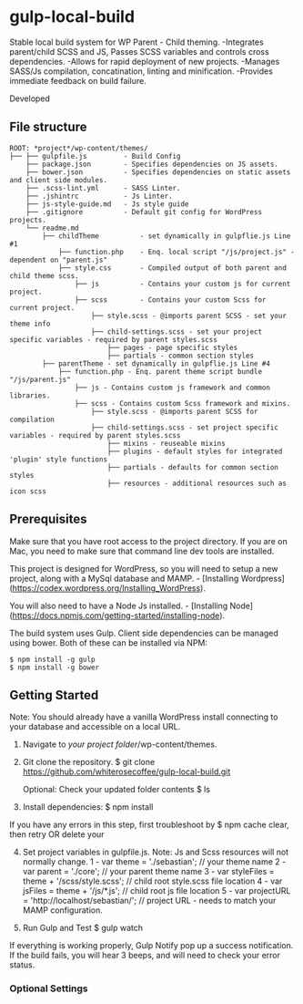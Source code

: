 # gulp-local-build
Stable local build system for WP Parent - Child theming.
-Integrates parent/child SCSS and JS,  Passes SCSS variables and controls cross dependencies.
-Allows for rapid deployment of new projects.
-Manages SASS/Js compilation, concatination, linting and minification.
-Provides immediate feedback on build failure.

Developed

## File structure

	ROOT: *project*/wp-content/themes/
	├── ├── gulpfile.js         - Build Config
        ├── package.json        - Specifies dependencies on JS assets.
        ├── bower.json          - Specifies dependencies on static assets and client side modules.
        ├── .scss-lint.yml      - SASS Linter.
        ├── .jshintrc           - Js Linter.
        ├── js-style-guide.md   - Js style guide
        ├── .gitignore          - Default git config for WordPress projects.
        └── readme.md
            ├── childTheme          - set dynamically in gulpflie.js Line #1
                ├── function.php    - Enq. local script "/js/project.js" - dependent on "parent.js"
                ├── style.css       - Compiled output of both parent and child theme scss.
                    ├── js          - Contains your custom js for current project.
                    ├── scss        - Contains your custom Scss for current project.
                        ├── style.scss - @imports parent SCSS - set your theme info
                        ├── child-settings.scss - set your project specific variables - required by parent styles.scss
                            ├── pages - page specific styles
                            ├── partials - common section styles
            ├── parentTheme - set dynamically in gulpflie.js Line #4
                ├── function.php - Enq. parent theme script bundle "/js/parent.js"
                    ├── js - Contains custom js framework and common libraries.
                    ├── scss - Contains custom Scss framework and mixins.
                        ├── style.scss - @imports parent SCSS for compilation
                        ├── child-settings.scss - set project specific variables - required by parent styles.scss
                            ├── mixins - reuseable mixins
                            ├── plugins - default styles for integrated 'plugin' style functions
                            ├── partials - defaults for common section styles
                            ├── resources - additional resources such as icon scss

## Prerequisites

Make sure that you have root access to the project directory.  If you are on Mac, you need to make sure that command line dev tools are installed.

This project is designed for WordPress, so you will need to setup a new project, along with a MySql database and MAMP.
    - [Installing Wordpress] (https://codex.wordpress.org/Installing_WordPress).

You will also need to have a Node Js installed.
    - [Installing Node] (https://docs.npmjs.com/getting-started/installing-node).

The build system uses Gulp.  Client side dependencies can be managed using bower. Both of these can be installed via NPM:

    $ npm install -g gulp
    $ npm install -g bower


## Getting Started
Note: You should already have a vanilla WordPress install connecting to your database and accessible on a local URL.

1. Navigate to *your project folder*/wp-content/themes.

2. Git clone the repository.
    $ git clone https://github.com/whiterosecoffee/gulp-local-build.git

    Optional: Check your updated folder contents  $ ls

3. Install dependencies:
	$ npm install

If you have any errors in this step, first troubleshoot by $ npm cache clear, then retry OR delete your

4. Set project variables in gulpfile.js.  Note: Js and Scss resources will not normally change.
    1 - var theme = './sebastian';                      // your theme name
    2 - var parent = './core';                          // your parent theme name
    3 - var styleFiles = theme + '/scss/style.scss';    // child root style.scss file location
    4 - var jsFiles = theme + '/js/*.js';               // child root js file location
    5 - var projectURL = 'http://localhost/sebastian/'; // project URL - needs to match your MAMP configuration.

5.  Run Gulp and Test
	 $ gulp watch

If everything is working properly, Gulp Notify pop up a success notification.  If the build fails, you will hear 3 beeps, and will need to check your error status.

### Optional Settings



